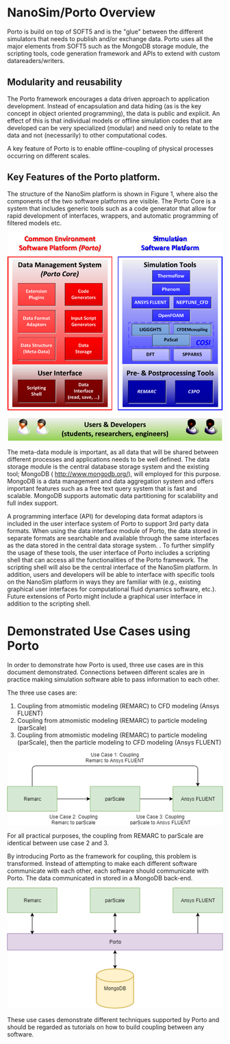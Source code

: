 # NanoSim/Porto Overview
Porto is build on top of SOFT5 and is the "glue" between the different
simulators that needs to publish and/or exchange data. Porto uses all
the major elements from SOFT5 such as the MongoDB storage module, the
scripting tools, code generation framework and APIs to extend with
custom datareaders/writers.

## Modularity and reusability

The Porto framework encourages a data driven approach to application
development. Instead of encapsulation and data hiding (as is the key
concept in object oriented programming), the data is public and
explicit. An effect of this is that individual models or offline
simulation codes that are developed can be very specialized (modular)
and need only to relate to the data and not (necessarily) to other
computational codes.

A key feature of Porto is to enable offline-coupling of physical
processes occurring on different scales.

## Key Features of the Porto platform.
The structure of the NanoSim platform is shown in Figure 1, where also the components of the two software platforms are visible. The Porto Core is a system that includes generic tools such as a code generator that allow for rapid development of interfaces, wrappers, and automatic programming of filtered models etc. 

![NanoSim Platform](./nanosim-platform.png "The NanoSim Platform")

The meta-data module is important, as all data that will be shared
between different processes and applications needs to be well
defined. The data storage module is the central database storage
system and the existing tool; MongoDB ( http://www.mongodb.org/), will
employed for this purpose. MongoDB is a data management and data
aggregation system and offers important features such as a free text
query system that is fast and scalable. MongoDB supports automatic
data partitioning for scalability and full index support.

A programming interface (API) for developing data format adaptors is
included in the user interface system of Porto to support 3rd party
data formats. When using the data interface module of Porto, the data
stored in separate formats are searchable and available through the
same interfaces as the data stored in the central data storage
system. . To further simplify the usage of these tools, the user
interface of Porto includes a scripting shell that can access all the
functionalities of the Porto framework. The scripting shell will also
be the central interface of the NanoSim platform. In addition, users
and developers will be able to interface with specific tools on the
NanoSim platform in ways they are familiar with (e.g., existing
graphical user interfaces for computational fluid dynamics software,
etc.). Future extensions of Porto might include a graphical user
interface in addition to the scripting shell.


# Demonstrated Use Cases using Porto

In order to demonstrate how Porto is used, three use cases are in this document demonstrated. Connections between different scales are in practice making simulation software able to pass information to each other.

The three use cases are:

1. Coupling from atmomistic modeling (REMARC) to CFD modeling (Ansys FLUENT)
2. Coupling from atmomistic modeling (REMARC) to particle modeling (parScale)
3. Coupling from atmomistic modeling (REMARC) to particle modeling (parScale), then the particle modeling to CFD modeling (Ansys FLUENT)

![Use cases overview](./use_cases_overview.png "Use cases overview")

For all practical purposes, the coupling from REMARC to parScale are identical between use case 2 and 3.

By introducing Porto as the framework for coupling, this problem is transformed. Instead of attempting to make each different software communicate with each other, each software should communicate with Porto. The data communicated in stored in a MongoDB back-end.

![Use cases connected through Porto](./use_cases_overview_porto_connection.png "Use cases connected through Porto")

These use cases demonstrate different techniques supported by Porto and should be regarded as tutorials on how to build coupling between any software.

